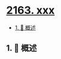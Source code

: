 # [2163. xxx](https://github.com/Tdahuyou/TNotes.leetcode/tree/main/notes/2163.%20xxx)

<!-- region:toc -->

- [1. 📝 概述](#1--概述)

<!-- endregion:toc -->

## 1. 📝 概述
